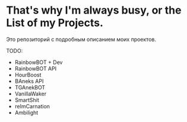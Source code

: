 # That's why I'm always busy, or the List of my Projects.
Это репозиторий с подробным описанием моих проектов. 

TODO:
- RainbowBOT + Dev
- RainbowBOT API
- HourBoost
- BAneks API
- TGAnekBOT
- VanillaWaker
- SmartShit
- reImCarnation
- Ambilight
